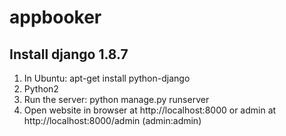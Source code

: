 # appbooker
<h2>Install django 1.8.7</h2>

<ol>
  	<li>
    	In Ubuntu: apt-get install python-django
  	</li>
  	<li>
  		Python2
  	</li>
  	<li>Run the server: python manage.py runserver</li>
  	<li>
  		Open website in browser at http://localhost:8000 or admin at http://localhost:8000/admin (admin:admin)
	</li>
</ol>
